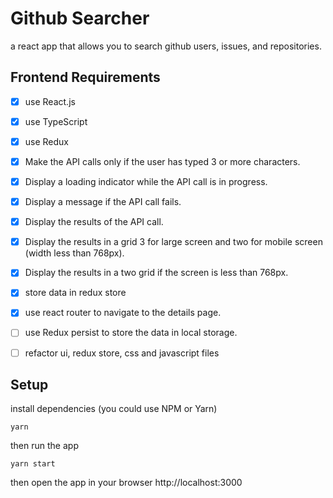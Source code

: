 # Github Searcher
a react app that allows you to search github users, issues, and repositories.
## Frontend Requirements
- [x] use React.js
- [x] use TypeScript
- [x] use Redux
- [x] Make the API calls only if the user has typed 3 or more characters.
- [x] Display a loading indicator while the API call is in progress.
- [x] Display a message if the API call fails.
- [x] Display the results of the API call.
- [x] Display the results in a grid 3 for large screen and two for mobile screen (width less than 768px).
- [x] Display the results in a two grid if the screen is less than 768px.
- [x] store data in redux store
- [x] use react router to navigate to the details page.
- [ ] use Redux persist to store the data in local storage.
- [ ] refactor ui, redux store, css and javascript files


## Setup
install dependencies (you could use NPM or Yarn)

```shell
yarn
```
then run the app
```shell
yarn start
```
then open the app in your browser
http://localhost:3000
